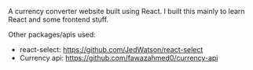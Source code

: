A currency converter website built using React. I built this mainly to learn React and some
frontend stuff.

Other packages/apis used:
* react-select: https://github.com/JedWatson/react-select
* Currency api: https://github.com/fawazahmed0/currency-api
